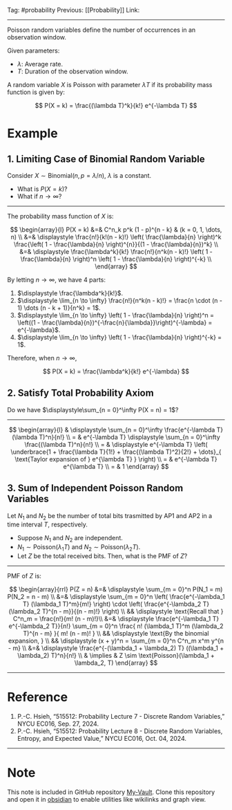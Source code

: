 Tag: #probability
Previous: [[Probability]]
Link: 

---

Poisson random variables define the number of occurrences in an observation window.

Given parameters:

- $\lambda$: Average rate.
- $T$: Duration of the observation window.

A random variable $X$ is Poisson with parameter $\lambda T$ if its probability mass function is given by:

$$
P(X = k) = \frac{(\lambda T)^k}{k!} e^{-\lambda T}
$$

# Example

## 1. Limiting Case of Binomial Random Variable

Consider $X \sim \text{Binomial}(n, p = \lambda / n)$, $\lambda$ is a constant.

- What is $P(X = k)$?
- What if $n \to \infty$?

---

The probability mass function of $X$ is:

$$
\begin{array}{l}
    P(X = k) &=& C^n_k p^k (1 - p)^{n - k} & (k = 0, 1, \dots, n) \\
    &=& \displaystyle \frac{n!}{k!(n - k)!} \left( \frac{\lambda}{n} \right)^k \frac{\left( 1 - \frac{\lambda}{n} \right)^{n}}{(1 - \frac{\lambda}{n})^k} \\
    &=& \displaystyle \frac{\lambda^k}{k!} \frac{n!}{n^k(n - k)!} \left( 1 - \frac{\lambda}{n} \right)^n \left( 1 - \frac{\lambda}{n} \right)^{-k} \\
\end{array}
$$

By letting $n \to \infty$, we have 4 parts:

1. $\displaystyle \frac{\lambda^k}{k!}$.
2. $\displaystyle \lim_{n \to \infty} \frac{n!}{n^k(n - k)!} = \frac{n \cdot (n - 1) \dots (n - k + 1)}{n^k} = 1$.
3. $\displaystyle \lim_{n \to \infty} \left( 1 - \frac{\lambda}{n} \right)^n = \left((1 - \frac{\lambda}{n})^{-\frac{n}{\lambda}}\right)^{-\lambda} = e^{-\lambda}$.
4. $\displaystyle \lim_{n \to \infty} \left( 1 - \frac{\lambda}{n} \right)^{-k} = 1$.

Therefore, when $n \to \infty$,

$$
P(X = k) = \frac{\lambda^k}{k!} e^{-\lambda}
$$

## 2. Satisfy Total Probability Axiom

Do we have $\displaystyle\sum_{n = 0}^\infty P(X = n) = 1$?

---

$$
\begin{array}{l}
	& \displaystyle \sum_{n = 0}^\infty \frac{e^{-\lambda T} (\lambda T)^n}{n!} \\
    = & e^{-\lambda T} \displaystyle \sum_{n = 0}^\infty \frac{(\lambda T)^n}{n!} \\
    = & \displaystyle e^{-\lambda T} 
    \left(
        \underbrace{1 + \frac{\lambda T}{1!} + \frac{(\lambda T)^2}{2!} + \dots}_{
            \text{Taylor expansion of } e^{\lambda T}
        }
    \right) \\
    = & e^{-\lambda T} e^{\lambda T} \\
    = & 1
\end{array}
$$

## 3. Sum of Independent Poisson Random Variables

Let $N_1$ and $N_2$ be the number of total bits trasmitted by AP1 and AP2 in a time interval $T$, respectively.

- Suppose $N_1$ and $N_2$ are independent.
- $N_1 \sim \text{Poisson}(\lambda_1 T)$ and $N_2 \sim \text{Poisson}(\lambda_2 T)$.
- Let $Z$ be the total received bits. Then, what is the PMF of $Z$?

---

PMF of $Z$ is:

$$
\begin{array}{rrl}
    P(Z = n) &=& \displaystyle \sum_{m = 0}^n P(N_1 = m) P(N_2 = n - m) \\
    &=& \displaystyle \sum_{m = 0}^n \left(
        \frac{e^{-\lambda_1 T} (\lambda_1 T)^m}{m!}
    \right) \cdot \left(
        \frac{e^{-\lambda_2 T} (\lambda_2 T)^{n - m}}{(n - m)!}
    \right) \\
    && \displaystyle \text{Recall that } C^n_m = \frac{n!}{m! (n - m)!}\\
    &=& \displaystyle \frac{e^{-\lambda_1 T} e^{-\lambda_2 T}}{n!} \sum_{m = 0}^n
    \frac{
        n! (\lambda_1 T)^m (\lambda_2 T)^{n - m}
    }{
        m! (n - m)!
    } \\
    && \displaystyle
    \text{By the binomial expansion, } \\
    && \displaystyle
    (x + y)^n = \sum_{m = 0}^n C^n_m x^m y^{n - m} \\
    &=& \displaystyle 
    \frac{e^{-(\lambda_1 + \lambda_2) T} ((\lambda_1 + \lambda_2) T)^n}{n!} \\
    & \implies & Z \sim \text{Poisson}(\lambda_1 + \lambda_2, T)
\end{array}
$$

---

# Reference

1. P.-C. Hsieh, “515512: Probability Lecture 7 - Discrete Random Variables,” NYCU EC016, Sep. 27, 2024.
2. P.-C. Hsieh, “515512: Probability Lecture 8 - Discrete Random Variables, Entropy, and Expected Value,” NYCU EC016, Oct. 04, 2024.

---

# Note

This note is included in GitHub repository [My-Vault](https://github.com/LittleD3092/My-Vault.git). Clone this repository and open it in [obsidian](https://obsidian.md/) to enable utilities like wikilinks and graph view.